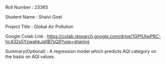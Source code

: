 Roll Number       :   23365 

Student Name      :    Shaivi Goel 

Project Title     :   Global Air Pollution 

Google Colab Link :   https://colab.research.google.com/drive/1GPfUIwPBC-hc432s5YzwahkJqlIB7sQ9?usp=sharing

Summary(Optional) :   A regression model which predicts AQI category on the basis on AQI values. 

